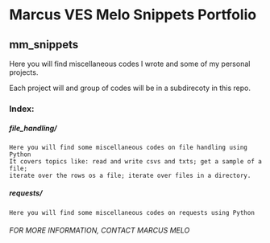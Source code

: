 # Marcus VES Melo Snippets Portfolio

## mm_snippets

Here you will find miscellaneous codes I wrote and some of my personal projects.

Each project will and group of codes will be in a subdirecoty in this repo.

### Index:
##### file_handling/
    Here you will find some miscellaneous codes on file handling using Python 
    It covers topics like: read and write csvs and txts; get a sample of a file; 
    iterate over the rows os a file; iterate over files in a directory.
##### requests/
    Here you will find some miscellaneous codes on requests using Python





###### FOR MORE INFORMATION, CONTACT MARCUS MELO
